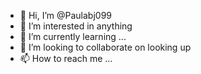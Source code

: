 - 👋 Hi, I’m @Paulabj099
- 👀 I’m interested in anything 
- 🌱 I’m currently learning ...
- 💞️ I’m looking to collaborate on looking up 
- 📫 How to reach me ... 

<!---
Paulabj099/Paulabj099 is a ✨ special ✨ repository because its `README.md` (this file) appears on your GitHub profile.
You can click the Preview link to take a look at your changes.
--->
